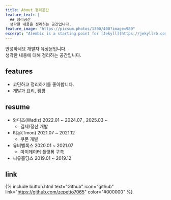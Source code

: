 ```yaml
---
title: About 정리공간
feature_text: |
  ## 정리공간
  생각한 내용을 정리하는 공간입니다.
feature_image: "https://picsum.photos/1300/400?image=989"
excerpt: "Alembic is a starting point for [Jekyll](https://jekyllrb.com/) projects. Rather than starting from scratch, this boilerplate is designed to get the ball rolling immediately. Install it, configure it, tweak it, push it."
---
```


안녕하세요 개발자 유상문입니다. <br/>
생각한 내용에 대해 정리하는 공간입니다.


## features
- 고민하고 정리하기를 좋아합니다.
- 개발과 요리, 캠핑

## resume
- 와디즈(Wadiz) 2022.01 ~ 2024.07 , 2025.03 ~
  - 결제/정산 개발
- 티몬(Tmon) 2021.07 ~ 2021.12
  - 쿠폰 개발 
- 유비벨록스 2020.01 ~ 2021.07
  - 마이데이터 플랫폼 구축
- 씨유홀딩스 2019.01 ~ 2019.12

## link
{% include button.html text="Github" icon="github" link="https://github.com/zepetto7065" color="#000000" %}
